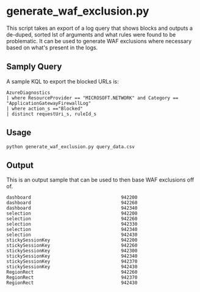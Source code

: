 # generate_waf_exclusion.py

This script takes an export of a log query that shows blocks and outputs a de-duped, sorted lst of arguments and what rules were found to be problematic.  It can be used to generate WAF exclusions where necessary based on what's present in the logs.

## Samply Query

A sample KQL to export the blocked URLs is:

```
AzureDiagnostics 
| where ResourceProvider == "MICROSOFT.NETWORK" and Category == "ApplicationGatewayFirewallLog"
| where action_s =="Blocked"
| distinct requestUri_s, ruleId_s
```

## Usage

`python generate_waf_exclusion.py query_data.csv`

## Output

This is an output sample that can be used to then base WAF exclusions off of.

```
dashboard                                 942200
dashboard                                 942260
dashboard                                 942340
selection                                 942200
selection                                 942260
selection                                 942330
selection                                 942340
selection                                 942430
stickySessionKey                          942200
stickySessionKey                          942260
stickySessionKey                          942300
stickySessionKey                          942340
stickySessionKey                          942370
stickySessionKey                          942430
RegionRect                                942260
RegionRect                                942370
RegionRect                                942430
```